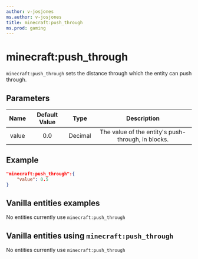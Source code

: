 ```yaml
---
author: v-josjones
ms.author: v-josjones
title: minecraft:push_through
ms.prod: gaming
---
```


# minecraft:push_through

`minecraft:push_through` sets the distance through which the entity can push through.

## Parameters

|Name |Default Value  |Type  |Description  |
|:---------:|:---------:|:---------:|:---------:|
|value| 0.0| Decimal| The value of the entity's push-through, in blocks. |

## Example

```json
"minecraft:push_through":{
    "value": 0.5
}
```

## Vanilla entities examples

No entities currently use `minecraft:push_through`

## Vanilla entities using `minecraft:push_through`

No entities currently use `minecraft:push_through`

